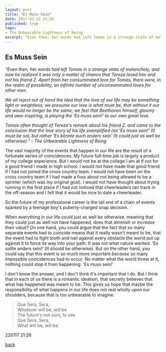 ```yaml
---
layout: post
title: "Es Muss Sein"
date: 2017-01-22 21:26
published: true
tags:
- The Unbearable Lightness of Being
excerpt: “Even then, her words had left Tomas in a strange state of melancholy, and now he realized it was only a matter of chance that Tereza loved him and not his friend Z. Apart from her consummated love for Tomas, there were, in the realm of possibility, an infinite number of unconsummated loves for other men...
---
```


## [](#header-2)Es Muss Sein

_“Even then, her words had left Tomas in a strange state of melancholy, and now he realized it was only a matter of chance that Tereza loved him and not his friend Z. Apart from her consummated love for Tomas, there were, in the realm of possibility, an infinite number of unconsummated loves for other men._

_We all reject out of hand the idea that the love of our life may be something light or weightless; we presume our love is what must be, that without it our life would no longer be the same; we feel that Beethoven himself, gloomy and awe-inspiring, is playing the 'Es muss sein!' to our own great love._

_Tomas often thought of Tereza's remark about his friend Z. and came to the conclusion that the love story of his life exemplified not 'Es muss sein!' (It must be so), but rather 'Es könnte auch anders sein' (It could just as well be otherwise).”_ _- The Unbearable Lightness of Being_

The vast majority of the events that happen in our life are the result of a fortunate series of coincidences. My future full-time job is largely a product of my college experience. But I would not be at the college I am at if not for a good friend I made in high school. I would not have made that good friend if I had not joined the cross country team. I would not have been on the cross country team if I had made a fuss about not being allowed to be a sprinter (which was my original goal). I would not have thought about trying running in the first place if I had not noticed that cheerleaders ran track in the off-season and I felt that it would be nice to date a cheerleader.

So the future of my professional career is the tail end of a chain of events sparked by a teenage boy's puberty-charged snap decision.

When everything in our life could just as well be otherwise, meaning that they could just as well not have happened, does that <em>diminish</em> or <em>increase</em> their value? On one hand, you could argue that the fact that so many separate events had to coincide means that it really wasn't meant to be, that the event had to fight tooth and nail against every obstacle the world put up against it to force its way into your path. It was not what nature wanted. 'Es sollte anders sein!' (It should be otherwise). But on the other hand, you could say that this event is so much more important <em>because</em> so many impossible coincidences had to occur. No matter what the world threw at it, nothing could stop it from happening. 'Es muss sein!'

I don't know the answer, and I don't think it's important that I do. But I think that in each of us there is a romantic idealism, that secretly believes that what has happened was meant to be. This gives us hope that maybe the responsibility of what happens in our life does not rest wholly upon our shoulders, because that is too unbearable to imagine.

>Que Sera, Sera,<br>
>Whatever will be, will be<br>
>The future's not ours, to see<br>
>Que Sera, Sera,<br>
>What will be, will be<br>

220117 21:26

[back](/index)
